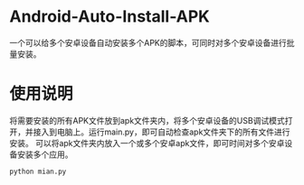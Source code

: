 # Android-Auto-Install-APK
一个可以给多个安卓设备自动安装多个APK的脚本，可同时对多个安卓设备进行批量安装。
# 使用说明
将需要安装的所有APK文件放到apk文件夹内，将多个安卓设备的USB调试模式打开，并接入到电脑上。运行main.py，即可自动检查apk文件夹下的所有文件进行安装。
可以将apk文件夹内放入一个或多个安卓apk文件，即可时间对多个安卓设备安装多个应用。
~~~python
python mian.py
~~~
